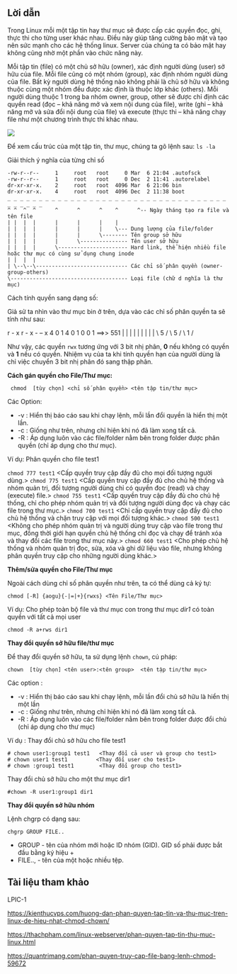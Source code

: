 ## Lời dẫn

Trong Linux mỗi một tập tin hay thư mục sẽ được cấp các quyền đọc, ghi, thực thi cho từng user khác nhau. Điều này giúp tăng cường bảo mật và tạo nên sức mạnh cho các hệ thống linux. Server của chúng ta có bảo mật hay không cũng nhờ một phần vào chức năng này.

Mỗi tập tin (file) có một chủ sở hữu (owner), xác định người dùng (user) sở hữu của file. Mỗi file cũng có một nhóm (group), xác định nhóm người dùng của file. Bất kỳ người dùng hệ thống nào không phải là chủ sở hữu và không thuộc cùng một nhóm đều được xác định là thuộc lớp khác (others). Mỗi người dùng thuộc 1 trong ba nhóm owner, group, other sẽ được chỉ định các quyền read (đọc – khả năng mở và xem nội dung của file), write (ghi – khả năng mở và sửa đổi nội dung của file) và execute (thực thi – khả năng chạy file như một chương trình thực thi khác nhau. 

<img src="https://github.com/TQHuaa/TrainingVCCloud/blob/main/Pics/LinuxPermission.jpg">

Để xem cấu trúc của một tập tin, thư mục, chúng ta gõ lệnh sau: ``ls -la``

Giải thích ý nghĩa của từng chỉ số

````
-rw-r--r--     1     root   root     0 Mar  6 21:04 .autofsck
-rw-r--r--     1     root   root     0 Dec  2 11:41 .autorelabel
dr-xr-xr-x.    2     root   root  4096 Mar  6 21:06 bin
dr-xr-xr-x.    4     root   root  4096 Dec  2 11:38 boot
_ _ _ _ _ _ _ _ _ _ _ _ _ _ _ _ _ _ _ _ _ _ _ _ _ _ _ _ _ _ _ _ _ _ _ _ _ _ _ _ _
^ ^  ^  ^      ^      ^      ^    ^      ^-- Ngày tháng tạo ra file và tên file
| |  |  |      |      |      |    |
| |  |  |      |      |      |    \--- Dung lượng của file/folder
| |  |  |      |      |      \-------- Tên group sở hữu
| |  |  |      |      \--------------- Tên user sở hữu
| |  |  |      \---------------------- Hard link, thể hiện nhiều file hoặc thư mục có cùng sử dụng chung inode
| |  |  |
| \--\--\----------------------------- Các chỉ số phân quyền (owner-group-others)
\------------------------------------- Loại file (chữ d nghĩa là thư mục)
````

Cách tính quyền sang dạng số: 

Giả sử ta nhìn vào thư mục bin ở trên, dựa vào các chỉ số phân quyền ta sẽ tính như sau: 

r - x   r - x    - – x
4 0 1   4 0 1	   0 0 1    ==>> 551
| | |   | | |    | | |
\ 5 /   \ 5 /    \ 1 /

Như vậy, các quyền ``rwx`` tương ứng với 3 bit nhị phân, **0** nếu không có quyền và **1** nếu có quyền. Nhiệm vụ của ta khi tính quyền hạn của người dùng là chỉ việc chuyển 3 bit nhị phân đó sang thập phân.

**Cách gán quyền cho File/Thư mục:**

`` chmod  [tùy chọn] <chỉ số phân quyền> <tên tập tin/thư mục>``

Các Option: 
- -v : Hiển thị báo cáo sau khi chạy lệnh, mỗi lần đổi quyền là hiển thị một lần.
- -c : Giống như trên, nhưng chỉ hiện khi nó đã làm xong tất cả.
- -R : Áp dụng luôn vào các file/folder nằm bên trong folder được phân quyền (chỉ áp dụng cho thư mục).

Ví dụ: Phân quyền cho file test1

``chmod 777 test1`` <Cấp quyền truy cập đầy đủ cho mọi đối tượng người dùng.>
``chmod 775 test1`` <Cấp quyền truy cập đầy đủ cho chủ hệ thống và nhóm quản trị, đối tượng người dùng chỉ có quyền đọc (read) và chạy (execute) file.>
``chmod 755 test1`` <Cấp quyền truy cập đầy đủ cho chủ hệ thống, chỉ cho phép nhóm quản trị và đối tượng người dùng đọc và chạy các file trong thư mục.>
``chmod 700 test1`` <Chỉ cấp quyền truy cập đầy đủ cho chủ hệ thống và chặn truy cập với mọi đối tượng khác.>
``chmod 500 test1`` <Không cho phép nhóm quản trị và người dùng truy cập vào file trong thư mục, đồng thời giới hạn quyền chủ hệ thống chỉ đọc và chạy để tránh xóa và thay đổi các file trong thư mục này.>
``chmod 660 test1`` <Cho phép chủ hệ thống và nhóm quản trị đọc, sửa, xóa và ghi dữ liệu vào file, nhưng không phân quyền truy cập cho những người dùng khác.>

**Thêm/sửa quyền cho File/Thư mục**

Ngoài cách dùng chỉ số phân quyền như trên, ta có thể dùng cả ký tự: 

``chmod [-R] {aogu}{-|=|+}{rwxs} <Tên File/Thư mục>``

Ví dụ: Cho phép toàn bộ file và thư mục con trong thư mục *dir1* có toàn quyền với tất cả mọi user

``chmod -R a+rws dir1``

**Thay đổi quyền sở hữu file/thư mục**

Để thay đổi quyền sở hữu, ta sử dụng lệnh ``chown``, cú pháp: 

``chown  [tùy chọn] <tên user>:<tên group>  <tên tập tin/thư mục>``

Các option : 

- -v : Hiển thị báo cáo sau khi chạy lệnh, mỗi lần đổi chủ sở hữu là hiển thị một lần
- -c : Giống như trên, nhưng chỉ hiện khi nó đã làm xong tất cả.
- -R : Áp dụng luôn vào các file/folder nằm bên trong folder được đổi chủ (chỉ áp dụng cho thư mục)

Ví dụ : Thay đổi chủ sở hữu cho file test1

````
# chown user1:group1 test1   <Thay đổi cả user và group cho test1>
# chown user1 test1         <Thay đổi user cho test1>
# chown :group1 test1        <Thay đổi group cho test1>
````

Thay đổi chủ sở hữu cho một thư mục dir1

``#chown -R user1:group1 dir1``

**Thay đổi quyền sở hữu nhóm**

Lệnh chgrp có dạng sau:

``chgrp GROUP FILE..``

- GROUP - tên của nhóm mới hoặc ID nhóm (GID). GID số phải được bắt đầu bằng ký hiệu + 
- FILE.., - tên của một hoặc nhiều tệp.

## Tài liệu tham khảo 

LPIC-1

https://kienthucvps.com/huong-dan-phan-quyen-tap-tin-va-thu-muc-tren-linux-de-hieu-nhat-chmod-chown/

https://thachpham.com/linux-webserver/phan-quyen-tap-tin-thu-muc-linux.html

https://quantrimang.com/phan-quyen-truy-cap-file-bang-lenh-chmod-59672
